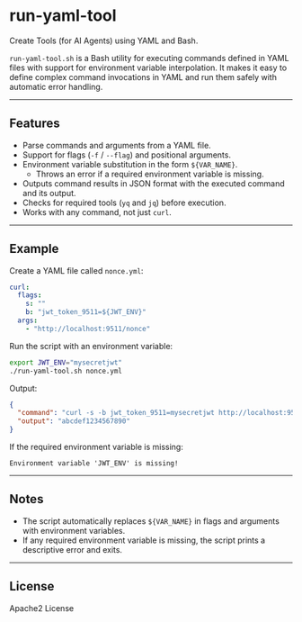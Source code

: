 # run-yaml-tool
Create Tools (for AI Agents) using YAML and Bash.

`run-yaml-tool.sh` is a Bash utility for executing commands defined in YAML files with support for environment variable interpolation. It makes it easy to define complex command invocations in YAML and run them safely with automatic error handling.

---

## Features

- Parse commands and arguments from a YAML file.
- Support for flags (`-f` / `--flag`) and positional arguments.
- Environment variable substitution in the form `${VAR_NAME}`.
  - Throws an error if a required environment variable is missing.
- Outputs command results in JSON format with the executed command and its output.
- Checks for required tools (`yq` and `jq`) before execution.
- Works with any command, not just `curl`.

---

## Example

Create a YAML file called `nonce.yml`:

```yaml
curl:
  flags:
    s: ""
    b: "jwt_token_9511=${JWT_ENV}"
  args:
    - "http://localhost:9511/nonce"
````

Run the script with an environment variable:

```bash
export JWT_ENV="mysecretjwt"
./run-yaml-tool.sh nonce.yml
```

Output:

```json
{
  "command": "curl -s -b jwt_token_9511=mysecretjwt http://localhost:9511/nonce",
  "output": "abcdef1234567890"
}
```

If the required environment variable is missing:

```text
Environment variable 'JWT_ENV' is missing!
```

---

## Notes

* The script automatically replaces `${VAR_NAME}` in flags and arguments with environment variables.
* If any required environment variable is missing, the script prints a descriptive error and exits.

---

## License

Apache2 License

